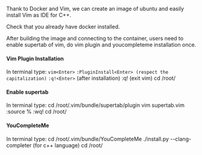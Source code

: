 Thank to Docker and Vim, we can create an image of ubuntu and easily install Vim as IDE for C++.

Check that you already have docker installed.

After building the image and connecting to the container,
users need to enable supertab of vim, do vim plugin and youcompleteme installation once.

#### Vim Plugin Installation ####
In terminal type:
`vim<Enter>`
`:PluginInstall<Enter> (respect the capitalization)`
`:q!<Enter>` (after installation)
:q!<Enter> (exit vim)
cd /root/<Enter>
#### Enable supertab ####
In terminal type:
cd /root/.vim/bundle/supertab/plugin<Enter>
vim supertab.vim<Enter>
:source %<Enter>
:wq!<Enter>
cd /root/<Enter>
#### YouCompleteMe ####
In terminal type:
cd /root/.vim/bundle/YouCompleteMe<Enter>
./install.py --clang-completer<Enter> (for c++ language)
cd /root/<Enter>
